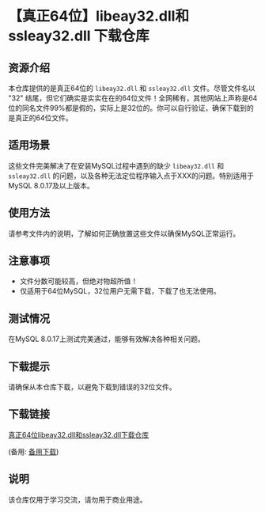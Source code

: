 # 【真正64位】libeay32.dll和ssleay32.dll 下载仓库

## 资源介绍

本仓库提供的是真正64位的 `libeay32.dll` 和 `ssleay32.dll` 文件。尽管文件名以 "32" 结尾，但它们确实是实实在在的64位文件！全网稀有，其他网站上声称是64位的同名文件99%都是假的，实际上是32位的。你可以自行验证，确保下载到的是真正的64位文件。

## 适用场景

这些文件完美解决了在安装MySQL过程中遇到的缺少 `libeay32.dll` 和 `ssleay32.dll` 的问题，以及各种无法定位程序输入点于XXX的问题。特别适用于MySQL 8.0.17及以上版本。

## 使用方法

请参考文件内的说明，了解如何正确放置这些文件以确保MySQL正常运行。

## 注意事项

- 文件分数可能较高，但绝对物超所值！
- 仅适用于64位MySQL，32位用户无需下载，下载了也无法使用。

## 测试情况

在MySQL 8.0.17上测试完美通过，能够有效解决各种相关问题。

## 下载提示

请确保从本仓库下载，以避免下载到错误的32位文件。

## 下载链接
[真正64位libeay32.dll和ssleay32.dll下载仓库](https://pan.quark.cn/s/8d3d182cc230) 

(备用: [备用下载](https://pan.baidu.com/s/1_YzYA5qBUPu8BdR36gaGbw?pwd=1234))

## 说明

该仓库仅用于学习交流，请勿用于商业用途。
